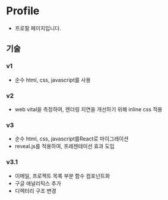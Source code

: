 # Profile
- 프로필 페이지입니다.

## 기술
### v1
- 순수 html, css, javascript를 사용

### v2
- web vital을 측정하여, 렌더링 지연을 개선하기 위해 inline css 적용

### v3
- 순수 html, css, javascript를React로 마이그레이션
- reveal.js를 적용하여, 프레젠테이션 효과 도입 

### v3.1
- 이메일, 프로젝트 목록 부분 함수 컴포넌트화
- 구글 애널리틱스 추가
- 디렉터리 구조 변경
